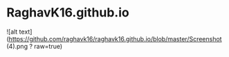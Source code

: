 # RaghavK16.github.io

![alt text](https://github.com/raghavk16/raghavk16.github.io/blob/master/Screenshot (4).png ? raw=true)
